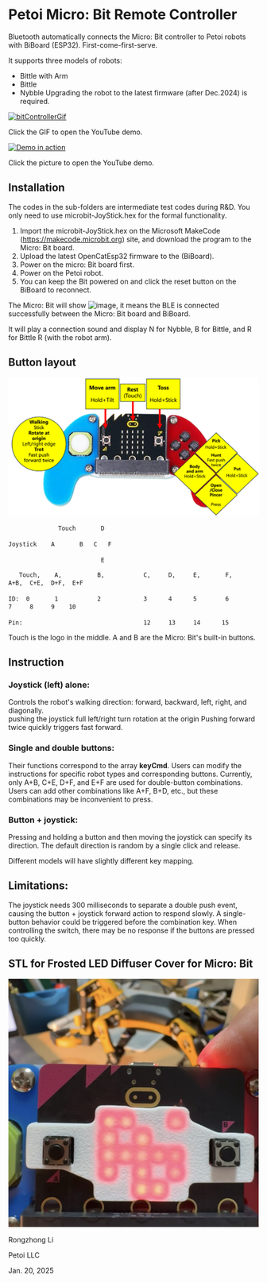 # Petoi Micro: Bit Remote Controller

Bluetooth automatically connects the Micro: Bit controller to Petoi robots with BiBoard (ESP32). First-come-first-serve.

It supports three models of robots:
- Bittle with Arm
- Bittle
- Nybble
Upgrading the robot to the latest firmware (after Dec.2024) is required.

[![bitControllerGif](https://github.com/PetoiCamp/NonCodeFiles/blob/60d8b026e29721dee3285e874e65342800143d7a/gif/bitController.gif)](https://youtu.be/QLI-x_8qO98)

Click the GIF to open the YouTube demo.

[![Demo in action](https://github.com/PetoiCamp/NonCodeFiles/blob/7891a7aaaa65be7f1bc852528f36f37ceb62ce02/img/joystickGame.png)](https://youtu.be/xYmtNn0ri14)

Click the picture to open the YouTube demo.


## Installation

The codes in the sub-folders are intermediate test codes during R&D. You only need to use microbit-JoyStick.hex for the formal functionality. 

1. Import the microbit-JoyStick.hex on the Microsoft MakeCode (https://makecode.microbit.org) site, and download the program to the Micro: Bit board.
2. Upload the latest OpenCatEsp32 firmware to the (BiBoard).
3. Power on the micro: Bit board first.
4. Power on the Petoi robot.
5. You can keep the Bit powered on and click the reset button on the BiBoard to reconnect.

The Micro: Bit will show ![image](https://github.com/user-attachments/assets/e7946543-c4f3-45f8-a179-c942b8335558), it means the BLE is connected successfully between the Micro: Bit board and BiBoard.

It will play a connection sound and display N for Nybble, B for Bittle, and R for Bittle R (with the robot arm).

## Button layout
![](https://github.com/PetoiCamp/NonCodeFiles/blob/209e80b42aaad9011e9f6286b3bfb2ce2d14585b/img/Joystick_BittleR.png)

```
              Touch       D
                
Joystick    A       B   C   F
  
                          E
```
```
   Touch,    A,          B,           C,     D,     E,       F,       A+B,  C+E,  D+F,  E+F
  
ID:  0       1           2            3      4      5        6         7     8     9    10

Pin:                                  12     13     14      15
```
Touch is the logo in the middle. A and B are the Micro: Bit's built-in buttons.
    
## Instruction
### Joystick (left) alone: 
Controls the robot's walking direction: forward, backward, left, right, and diagonally.             
                      pushing the joystick full left/right turn rotation at the origin
                      Pushing forward twice quickly triggers fast forward.
### Single and double buttons: 
Their functions correspond to the array **keyCmd**. Users can modify the instructions for specific robot types and corresponding buttons. 
                          Currently, only A+B, C+E, D+F, and E+F are used for double-button combinations. 
                          Users can add other combinations like A+F, B+D, etc., but these combinations may be inconvenient to press.
### Button + joystick: 
Pressing and holding a button and then moving the joystick can specify its direction.
                   The default direction is random by a single click and release.

Different models will have slightly different key mapping. 

## Limitations:
The joystick needs 300 milliseconds to separate a double push event, causing the button + joystick forward action to respond slowly.
A single-button behavior could be triggered before the combination key.
When controlling the switch, there may be no response if the buttons are pressed too quickly.

## STL for Frosted LED Diffuser Cover for Micro: Bit
[![Frosted LED Diffuser Cover for Micro: Bit](https://github.com/PetoiCamp/NonCodeFiles/blob/afc51030f50540144f1c7ad6b9c12ecaffc0ed65/img/FrostedLedDiffuserMicroBit.png)](https://makerworld.com/en/models/756956#profileId-691309)

Rongzhong Li

Petoi LLC

Jan. 20, 2025


